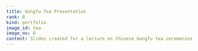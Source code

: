 ```yaml
---
title: Gongfu Tea Presentation
rank: 8
kind: portfolio
image_id: tea
image_no: 6
content: Slides created for a lecture on Chinese Gongfu tea ceremonies and proper tea drinking procedures, based on my knowledge of tea and instruments collected while living in Fujian Province, China. Delivered at Saint Anthony Hall, New Haven. Created Winter 2011.
---
```

